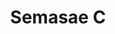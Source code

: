 ---
pid: NS189
title: Semasae C
location_transcription: Love Park
zipcode: '19139'
outside_phl: 
neighborhood: Walnut Hill
age: '16'
age_range: 13-19
instagram: 
image_file_name: NS_189.jpg
proposal_transcription: I think a statue of berokoboma should be placed in Philadelphia
  because he was a great president and did all he could for country and yet he deserves
  it all. He loves America.
topic: Figure,History,Philadelphia,Politics
topic_summary: 0, 0, 0, 0
type: Sculpture Statue
keywords_other: America
credit: Semasae C
image_labels: 
twitter: 
facebook: 
permalink: "/monuments/ns189/"
layout: item-page
---